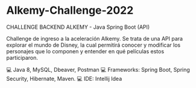 # Alkemy-Challenge-2022

CHALLENGE BACKEND ALKEMY - Java Spring Boot (API)

Challenge de ingreso a la aceleración Alkemy.
Se trata de una API para explorar el mundo de Disney, la cual permitirá conocer y modificar los personajes que lo componen y entender en qué películas estos participaron.

💻 Java 8, MySQL, Dbeaver, Postman
💻 Frameworks: Spring Boot, Spring Security, Hibernate, Maven.
💻 IDE: Intellij Idea

